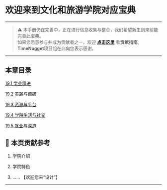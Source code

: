 # 欢迎来到文化和旅游学院对应宝典

---

> ⚠️ 本手册仍在完善中，正在进行信息收集与整合，我们希望新生到来前能完善此宝典。  
> 如果您愿意参与并成为贡献者之一，欢迎 **[点击这里](/CONTRIBUTING)** 看**贡献指南**。  
> **TimeNugget**项目组在此向您表示感谢。  

---

## 本章目录

[19.1 学业精进](/SurvivalManual/ujn/Second/19/19.1)

[19.2 实践与调研](/SurvivalManual/ujn/Second/19/19.2)

[19.3 资源与平台](/SurvivalManual/ujn/Second/19/19.3)

[19.4 学院生活与社交](/SurvivalManual/ujn/Second/19/19.4)

[19.5 就业与深造](/SurvivalManual/ujn/Second/19/19.5)

## 📌 本页贡献参考

1. 学院介绍  

2. 学院特色  

3. ……  【欢迎您来“设计”】

---
